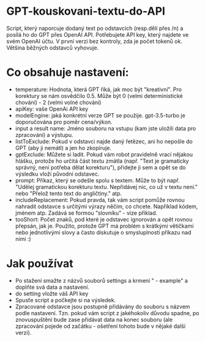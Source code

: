 # GPT-kouskovani-textu-do-API
Script, který naporcuje dodaný text po odstavcích (resp.dělí přes /n) a posílá ho do GPT přes OpenAI API.
Potřebujete API key, který najdete ve svém OpenAI účtu.
V první verzi bez kontroly, zda je počet tokenů ok. Většina běžných odstavců vyhovuje.

# Co obsahuje nastavení:
- temperature: Hodnota, která GPT říká, jak moc být "kreativní". Pro korektury se nám osvědčilo 0.5. Může být 0 (velmi deterministické chování) - 2 (velmi volné chování)
- apiKey: vaše OpenAi API key
- modelEngine: jaká konkrétní verze GPT se použije. gpt-3.5-turbo je doporučována pro poměr cena/výkon.
- input a result name: Jméno souboru na vstupu (kam jste uložili data pro zpracování) a výstupu.
- listToExclude: Pokud v odstavci najde daný řetězec, ani ho nepošle do GPT (aby ji nemátl) a jen ho zkopíruje.
- gptExclude: Můžete si ladit. Pokud vám robot pravidelně vrací nějakou hlášku, protože ho určitá část textu zmátla (např. "Text je gramaticky správný, není potřeba dělat korekturu"), přidejte ji sem a opět se do výsledku vloží původní odstavec.
- prompt: Příkaz, který se odešle spolu s textem. Může to být např. "Udělej gramatickou korekturu textu. Nepřidávej nic, co už v textu není." nebo "Přelož tento text do angličtiny." atp.
- includeReplacement: Pokud pravda, tak vám script pomůže rovnou nahradit odstavce s určitými výrazy něčím, co chcete. Například kódem, jménem atp. Zadává se formou "slovníku" - vize příklad.
- tooShort: Počet znaků, pod které je odstavec ignorován a opět rovnou přepsán, jak je. Použito, protože GPT má problém s krátkými větičkami nebo jednotlivými slovy a často diskutuje o smysluplnosti příkazu nad nimi :)

# Jak používat
- Po stažení smažte z názvů souborů settings a krmení " - example" a doplňte svá data a nastavení.
- do setting vložte váš API key
- Spusťe script a počkejte si na výsledek.
- Zpracované odstavce jsou postupně přidávány do souboru s názvem podle nastavení. Tzn. pokud vám script z jakéhokoliv důvodu spadne, po znovuspuštění bude zase přidávat data na konec souboru (ale zpracování pojede od začátku - ošetření tohoto bude v nějaké další verzi). 
